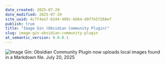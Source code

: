 ```yaml
---
date_created: 2025-07-29
date_modified: 2025-07-29
site_uuid: 4c7f4ee7-b2d4-489c-bb64-d0f7e5f268ef
publish: true
title: "Image Gin (Obsidian Community Plugin)"
slug: image-gin-obsidian-community-plugin
at_semantic_version: 0.0.0.1
---
```



![Image Gin: Obsidian Community Plugin now uploads local images found in a Markdown file. July 20, 2025](https://i.imgur.com/vx10bdC.png)
